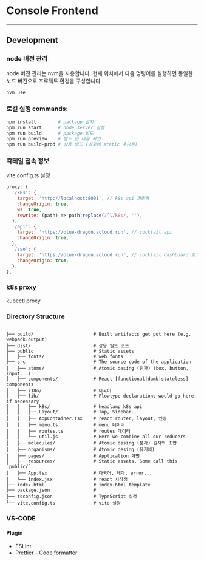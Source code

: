 # Console Frontend


---

## Development

### node 버전 관리

node 버전 관리는 nvm을 사용합니다. 현재 위치에서 다음 명령어를 실행하면 동일한 노드 버전으로 프로젝트 환경을 구성합니다.

```sh
nvm use
```

### 로컬 실행 commands:

```sh
npm install        # package 설치
npm run start      # node server 실행
npm run build      # package 빌드
npm run preview    # 빌드 된 내용 확인
npm run build-prod # 상용 빌드 (경로에 static 추가됨)
```

### 칵테일 접속 정보

vite.config.ts 설정

```js
proxy: {
  '/k8s': {
    target: 'http://localhost:8001', // k8s api 화면용
    changeOrigin: true,
    ws: true,
    rewrite: (path) => path.replace(/^\/k8s/, ''),
  },
  '/api': {
    target: 'https://blue-dragon.acloud.run', // cocktail api
    changeOrigin: true,
  },
  '/sso': {
    target: 'https://blue-dragon.acloud.run', // cocktail dashboard 로그인
    changeOrigin: true,
  },
},
```

### k8s proxy

kubectl proxy

### Directory Structure

```
.
├── build/                      # Built artifacts get put here (e.g. webpack.output)
├── dist/                       # 상용 빌드 코드
├── public                      # Static assets
│   ├── fonts/                  # web fonts
├── src                         # The source code of the application
│   ├── atoms/                  # Atomic desing (원자) (box, button, input...)
│   ├── components/             # React [functional|dumb|stateless] components
│   ├── i18n/                   # 다국어
│   ├── lib/                    # Flowtype declarations would go here, if necessary
│   │   ├── k8s/                # headlamp k8s api
│   │   ├── Layout/             # Top, Sidebar...
│   │   ├── AppContainer.tsx    # react router, layout, 인증
│   │   ├── menu.ts             # menu 데이터
│   │   ├── routes.ts           # routes 데이터
│   │   └── util.js             # Here we combine all our reducers
│   ├── molecules/              # Atomic desing (분자) 원자의 조합
│   ├── organisms/              # Atomic desing (유기체)
│   ├── pages/                  # Application 화면
│   ├── resources/              # Static assets. Some call this `public/`
│   ├── App.tsx                 # 다국어, 테마, error...
│   └── index.jsx               # react 시작점
├── index.html                  # index.html template
├── package.json                #
├── tsconfig.json               # TypeScript 설정
└── vite.config.ts              # vite 설정
```

### VS-CODE

#### Plugin

- ESLint
- Prettier - Code formatter
